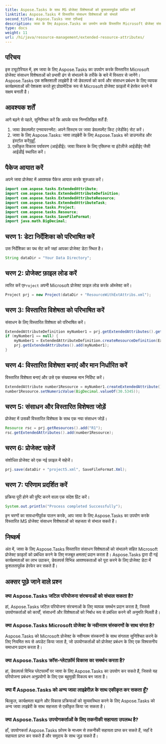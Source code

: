 ```yaml
---
title: Aspose.Tasks के साथ MS प्रोजेक्ट विशेषताओं को कुशलतापूर्वक प्रबंधित करें
linktitle: Aspose.Tasks में विस्तारित संसाधन विशेषताओं को संभालें
second_title: Aspose.Tasks जावा एपीआई
description: जावा के लिए Aspose.Tasks का उपयोग करके विस्तारित Microsoft प्रोजेक्ट संसाधन विशेषताओं को कुशलतापूर्वक संभालने का तरीका जानें। आसान कदम और व्यापक मार्गदर्शिका।
type: docs
weight: 11
url: /hi/java/resource-management/extended-resource-attributes/
---
```

## परिचय
इस ट्यूटोरियल में, हम जावा के लिए Aspose.Tasks का उपयोग करके विस्तारित Microsoft प्रोजेक्ट संसाधन विशेषताओं को प्रभावी ढंग से संभालने के तरीके के बारे में विस्तार से जानेंगे। Aspose.Tasks एक शक्तिशाली लाइब्रेरी है जो डेवलपर्स को कार्य और संसाधन प्रबंधन के लिए व्यापक कार्यक्षमताओं की पेशकश करते हुए प्रोग्रामेटिक रूप से Microsoft प्रोजेक्ट फ़ाइलों में हेरफेर करने में सक्षम बनाती है।
## आवश्यक शर्तें
आगे बढ़ने से पहले, सुनिश्चित करें कि आपके पास निम्नलिखित शर्तें हैं:
1. जावा डेवलपमेंट एनवायरनमेंट: अपने सिस्टम पर जावा डेवलपमेंट किट (जेडीके) सेट करें।
2.  जावा के लिए Aspose.Tasks: जावा लाइब्रेरी के लिए Aspose.Tasks को डाउनलोड और इंस्टॉल करें[यहाँ](https://releases.aspose.com/tasks/java/).
3. एकीकृत विकास पर्यावरण (आईडीई): जावा विकास के लिए एक्लिप्स या इंटेलीजे आईडीईए जैसी आईडीई स्थापित करें।

## पैकेज आयात करें
अपने जावा प्रोजेक्ट में आवश्यक पैकेज आयात करके शुरुआत करें। 
```java
import com.aspose.tasks.ExtendedAttribute;
import com.aspose.tasks.ExtendedAttributeDefinition;
import com.aspose.tasks.ExtendedAttributeResource;
import com.aspose.tasks.ExtendedAttributeTask;
import com.aspose.tasks.Project;
import com.aspose.tasks.Resource;
import com.aspose.tasks.SaveFileFormat;
import java.math.BigDecimal;
```
## चरण 1: डेटा निर्देशिका को परिभाषित करें
उस निर्देशिका का पथ सेट करें जहां आपका प्रोजेक्ट डेटा स्थित है।
```java
String dataDir = "Your Data Directory";
```
## चरण 2: प्रोजेक्ट फ़ाइल लोड करें
 त्वरित करें ए`Project` अपनी Microsoft प्रोजेक्ट फ़ाइल लोड करके ऑब्जेक्ट करें।
```java
Project prj = new Project(dataDir + "ResourceWithExtAttribs.xml");
```
## चरण 3: विस्तारित विशेषता को परिभाषित करें
संसाधन के लिए विस्तारित विशेषता को परिभाषित करें।
```java
ExtendedAttributeDefinition myNumber1 = prj.getExtendedAttributes().getById((int) ExtendedAttributeTask.Number1);
if (myNumber1 == null) {
    myNumber1 = ExtendedAttributeDefinition.createResourceDefinition(ExtendedAttributeResource.Number1, "Age");
    prj.getExtendedAttributes().add(myNumber1);
}
```
## चरण 4: विस्तारित विशेषता बनाएं और मान निर्धारित करें
विस्तारित विशेषता बनाएं और उसे एक संख्यात्मक मान निर्दिष्ट करें।
```java
ExtendedAttribute number1Resource = myNumber1.createExtendedAttribute();
number1Resource.setNumericValue(BigDecimal.valueOf(30.5345));
```
## चरण 5: संसाधन और विस्तारित विशेषता जोड़ें
प्रोजेक्ट में उसकी विस्तारित विशेषता के साथ एक नया संसाधन जोड़ें।
```java
Resource rsc = prj.getResources().add("R1");
rsc.getExtendedAttributes().add(number1Resource);
```
## चरण 6: प्रोजेक्ट सहेजें
संशोधित प्रोजेक्ट को एक नई फ़ाइल में सहेजें।
```java
prj.save(dataDir + "project5.xml", SaveFileFormat.Xml);
```
## चरण 7: परिणाम प्रदर्शित करें
प्रक्रिया पूरी होने की पुष्टि करने वाला एक संदेश प्रिंट करें।
```java
System.out.println("Process completed Successfully");
```
इन चरणों का सावधानीपूर्वक पालन करके, आप जावा के लिए Aspose.Tasks का उपयोग करके विस्तारित MS प्रोजेक्ट संसाधन विशेषताओं को सहजता से संभाल सकते हैं।

## निष्कर्ष
अंत में, जावा के लिए Aspose.Tasks विस्तारित संसाधन विशेषताओं को संभालने सहित Microsoft प्रोजेक्ट फ़ाइलों को प्रबंधित करने के लिए मजबूत क्षमताएं प्रदान करता है। Aspose.Tasks द्वारा दी गई कार्यक्षमताओं का लाभ उठाकर, डेवलपर्स विभिन्न आवश्यकताओं को पूरा करने के लिए प्रोजेक्ट डेटा में कुशलतापूर्वक हेरफेर कर सकते हैं।
## अक्सर पूछे जाने वाले प्रश्न
### क्या Aspose.Tasks जटिल परियोजना संरचनाओं को संभाल सकता है?
हां, Aspose.Tasks जटिल परियोजना संरचनाओं के लिए व्यापक समर्थन प्रदान करता है, जिससे उपयोगकर्ताओं को कार्यों, संसाधनों और विशेषताओं को निर्बाध रूप से प्रबंधित करने की अनुमति मिलती है।
### क्या Aspose.Tasks Microsoft प्रोजेक्ट के नवीनतम संस्करणों के साथ संगत है?
Aspose.Tasks को Microsoft प्रोजेक्ट के नवीनतम संस्करणों के साथ संगतता सुनिश्चित करने के लिए नियमित रूप से अपडेट किया जाता है, जो उपयोगकर्ताओं को प्रोजेक्ट प्रबंधन के लिए एक विश्वसनीय समाधान प्रदान करता है।
### क्या Aspose.Tasks क्रॉस-प्लेटफ़ॉर्म विकास का समर्थन करता है?
हां, डेवलपर्स विभिन्न प्लेटफार्मों पर जावा के लिए Aspose.Tasks का उपयोग कर सकते हैं, जिससे यह परियोजना प्रबंधन अनुप्रयोगों के लिए एक बहुमुखी विकल्प बन जाता है।
### क्या मैं Aspose.Tasks को अन्य जावा लाइब्रेरीज़ के साथ एकीकृत कर सकता हूँ?
बिल्कुल, कार्यक्षमता बढ़ाने और विकास प्रक्रियाओं को सुव्यवस्थित करने के लिए Aspose.Tasks को अन्य जावा लाइब्रेरी के साथ सहजता से एकीकृत किया जा सकता है।
### क्या Aspose.Tasks उपयोगकर्ताओं के लिए तकनीकी सहायता उपलब्ध है?
हाँ, उपयोगकर्ता Aspose.Tasks फ़ोरम के माध्यम से तकनीकी सहायता प्राप्त कर सकते हैं, जहाँ वे सहायता प्राप्त कर सकते हैं और समुदाय के साथ जुड़ सकते हैं।